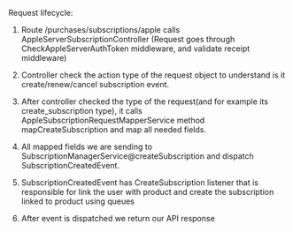 Request lifecycle:

1) Route /purchases/subscriptions/apple calls AppleServerSubscriptionController
   (Request goes through CheckAppleServerAuthToken middleware, and validate receipt middleware)
   
3) Controller check the action type of the request object to understand is it create/renew/cancel subscription event.

4) After controller checked the type of the request(and for example its create_subscription type),
it calls AppleSubscriptionRequestMapperService method mapCreateSubscription and map all needed fields.

5) All mapped fields we are sending to SubscriptionManagerService@createSubscription and dispatch SubscriptionCreatedEvent.   

6) SubscriptionCreatedEvent has CreateSubscription listener that is responsible for link the user with product and create the subscription linked to product using queues

7) After event is dispatched we return our API response

